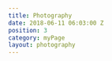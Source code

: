 ```yaml
---
title: Photography
date: 2018-06-11 06:03:00 Z
position: 3
category: myPage
layout: photography
---
```



